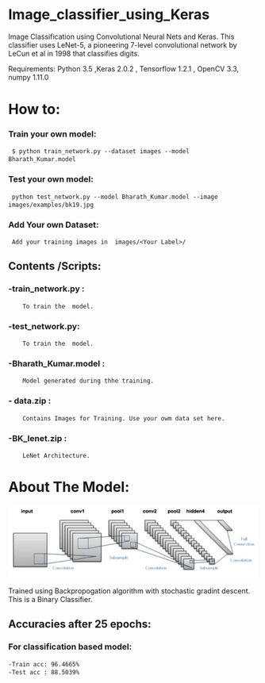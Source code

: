 # Image_classifier_using_Keras
Image Classification using Convolutional Neural Nets and Keras. This classifier uses LeNet-5, a pioneering 7-level convolutional network by LeCun et al in 1998 that classifies digits.  

Requirements: Python 3.5 ,Keras 2.0.2 , Tensorflow 1.2.1 , OpenCV 3.3, numpy 1.11.0   

# How to:    
 ### Train your own model:     
     $ python train_network.py --dataset images --model Bharath_Kumar.model   
         
 ### Test your own model:    
     python test_network.py --model Bharath_Kumar.model --image images/examples/bk19.jpg    
     
  ### Add Your own Dataset:    
     Add your training images in  images/<Your Label>/

## Contents /Scripts:  
  ### -train_network.py :    
        To train the  model.    
  ### -test_network.py:    
        To train the  model.    
  ### -Bharath_Kumar.model :   
        Model generated during thhe training.    
  ### - data.zip :    
        Contains Images for Training. Use your owm data set here.    
  ### -BK_lenet.zip :    
        LeNet Architecture.      

# About The Model:       
![alt tag](https://github.com/Barath19/Image_classifier_using_Keras/blob/master/lenet_architecture.png)      

Trained using Backpropogation algorithm with stochastic gradint descent. This is a Binary Classifier.   
## Accuracies after 25 epochs:  
### For classification based model:    
    -Train acc: 96.4665%    
    -Test acc : 88.5039%       

